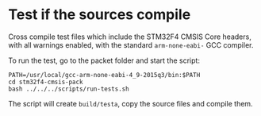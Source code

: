 # Test if the sources compile

Cross compile test files which include the STM32F4 CMSIS Core headers,
with all warnings enabled, with the standard `arm-none-eabi-` GCC compiler.

To run the test, go to the packet folder and start the script:

```
PATH=/usr/local/gcc-arm-none-eabi-4_9-2015q3/bin:$PATH
cd stm32f4-cmsis-pack
bash ../../../scripts/run-tests.sh
```

The script will create `build/testa`, copy the source files and compile them.

